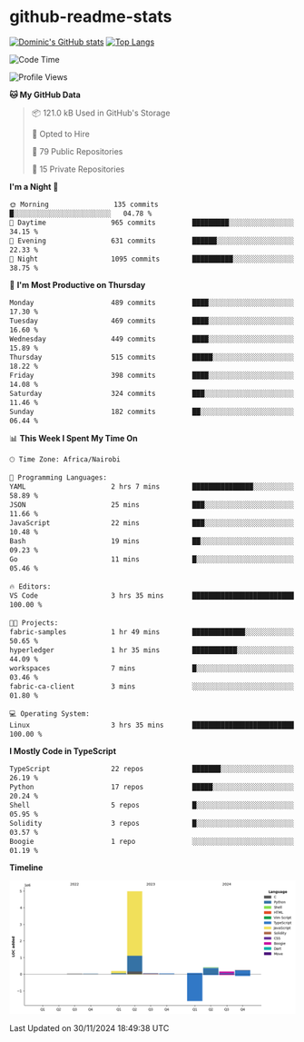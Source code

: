 # github-readme-stats
[![Dominic's GitHub stats](https://github-readme-stats.vercel.app/api?username=Domengo&show_icons=true)](https://github.com/anuraghazra/github-readme-stats)
[![Top Langs](https://github-readme-stats.vercel.app/api/top-langs/?username=Domengo&show_icons=true)](https://github.com/Domengo/github-readme-stats)

<!--START_SECTION:waka-->
![Code Time](http://img.shields.io/badge/Code%20Time-886%20hrs%201%20min-blue)

![Profile Views](http://img.shields.io/badge/Profile%20Views-1-blue)

**🐱 My GitHub Data** 

> 📦 121.0 kB Used in GitHub's Storage 
 > 
> 💼 Opted to Hire
 > 
> 📜 79 Public Repositories 
 > 
> 🔑 15 Private Repositories 
 > 
**I'm a Night 🦉** 

```text
🌞 Morning                135 commits         █░░░░░░░░░░░░░░░░░░░░░░░░   04.78 % 
🌆 Daytime                965 commits         █████████░░░░░░░░░░░░░░░░   34.15 % 
🌃 Evening                631 commits         ██████░░░░░░░░░░░░░░░░░░░   22.33 % 
🌙 Night                  1095 commits        ██████████░░░░░░░░░░░░░░░   38.75 % 
```
📅 **I'm Most Productive on Thursday** 

```text
Monday                   489 commits         ████░░░░░░░░░░░░░░░░░░░░░   17.30 % 
Tuesday                  469 commits         ████░░░░░░░░░░░░░░░░░░░░░   16.60 % 
Wednesday                449 commits         ████░░░░░░░░░░░░░░░░░░░░░   15.89 % 
Thursday                 515 commits         █████░░░░░░░░░░░░░░░░░░░░   18.22 % 
Friday                   398 commits         ████░░░░░░░░░░░░░░░░░░░░░   14.08 % 
Saturday                 324 commits         ███░░░░░░░░░░░░░░░░░░░░░░   11.46 % 
Sunday                   182 commits         ██░░░░░░░░░░░░░░░░░░░░░░░   06.44 % 
```


📊 **This Week I Spent My Time On** 

```text
🕑︎ Time Zone: Africa/Nairobi

💬 Programming Languages: 
YAML                     2 hrs 7 mins        ███████████████░░░░░░░░░░   58.89 % 
JSON                     25 mins             ███░░░░░░░░░░░░░░░░░░░░░░   11.66 % 
JavaScript               22 mins             ███░░░░░░░░░░░░░░░░░░░░░░   10.48 % 
Bash                     19 mins             ██░░░░░░░░░░░░░░░░░░░░░░░   09.23 % 
Go                       11 mins             █░░░░░░░░░░░░░░░░░░░░░░░░   05.46 % 

🔥 Editors: 
VS Code                  3 hrs 35 mins       █████████████████████████   100.00 % 

🐱‍💻 Projects: 
fabric-samples           1 hr 49 mins        █████████████░░░░░░░░░░░░   50.65 % 
hyperledger              1 hr 35 mins        ███████████░░░░░░░░░░░░░░   44.09 % 
workspaces               7 mins              █░░░░░░░░░░░░░░░░░░░░░░░░   03.46 % 
fabric-ca-client         3 mins              ░░░░░░░░░░░░░░░░░░░░░░░░░   01.80 % 

💻 Operating System: 
Linux                    3 hrs 35 mins       █████████████████████████   100.00 % 
```

**I Mostly Code in TypeScript** 

```text
TypeScript               22 repos            ███████░░░░░░░░░░░░░░░░░░   26.19 % 
Python                   17 repos            █████░░░░░░░░░░░░░░░░░░░░   20.24 % 
Shell                    5 repos             █░░░░░░░░░░░░░░░░░░░░░░░░   05.95 % 
Solidity                 3 repos             █░░░░░░░░░░░░░░░░░░░░░░░░   03.57 % 
Boogie                   1 repo              ░░░░░░░░░░░░░░░░░░░░░░░░░   01.19 % 
```



**Timeline**

![Lines of Code chart](https://raw.githubusercontent.com/Domengo/Domengo/main/assets/bar_graph.png)


 Last Updated on 30/11/2024 18:49:38 UTC
<!--END_SECTION:waka-->


